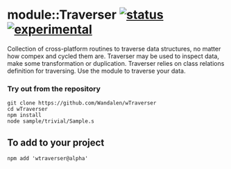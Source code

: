 
# module::Traverser [![status](https://github.com/Wandalen/wTraverser/workflows/publish/badge.svg)](https://github.com/Wandalen/wTraverser/actions?query=workflow%3Apublish) [![experimental](https://img.shields.io/badge/stability-experimental-orange.svg)](https://github.com/emersion/stability-badges#experimental)

Collection of cross-platform routines to traverse data structures, no matter how compex and cycled them are.  Traverser may be used to inspect data, make some transformation or duplication. Traverser relies on class relations definition for traversing. Use the module to traverse your data.

### Try out from the repository
```
git clone https://github.com/Wandalen/wTraverser
cd wTraverser
npm install
node sample/trivial/Sample.s
```

## To add to your project
```
npm add 'wtraverser@alpha'
```














































































